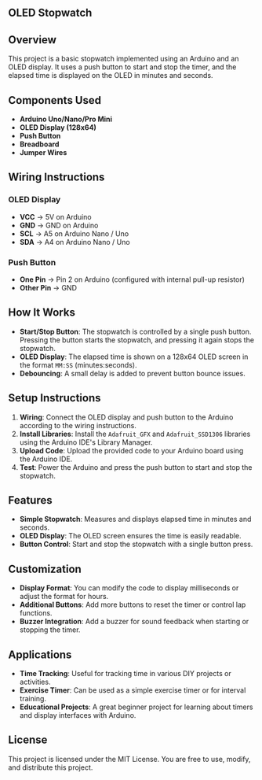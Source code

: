 ## OLED Stopwatch

## Overview

This project is a basic stopwatch implemented using an Arduino and an OLED display. It uses a push button to start and stop the timer, and the elapsed time is displayed on the OLED in minutes and seconds.

## Components Used

- **Arduino Uno/Nano/Pro Mini**
- **OLED Display (128x64)**
- **Push Button**
- **Breadboard**
- **Jumper Wires**

## Wiring Instructions

### OLED Display
- **VCC** -> 5V on Arduino
- **GND** -> GND on Arduino
- **SCL** -> A5 on Arduino Nano / Uno
- **SDA** -> A4 on Arduino Nano / Uno

### Push Button
- **One Pin** -> Pin 2 on Arduino (configured with internal pull-up resistor)
- **Other Pin** -> GND

## How It Works

- **Start/Stop Button**: The stopwatch is controlled by a single push button. Pressing the button starts the stopwatch, and pressing it again stops the stopwatch.
- **OLED Display**: The elapsed time is shown on a 128x64 OLED screen in the format `MM:SS` (minutes:seconds).
- **Debouncing**: A small delay is added to prevent button bounce issues.

## Setup Instructions

1. **Wiring**: Connect the OLED display and push button to the Arduino according to the wiring instructions.
2. **Install Libraries**: Install the `Adafruit_GFX` and `Adafruit_SSD1306` libraries using the Arduino IDE's Library Manager.
3. **Upload Code**: Upload the provided code to your Arduino board using the Arduino IDE.
4. **Test**: Power the Arduino and press the push button to start and stop the stopwatch.

## Features

- **Simple Stopwatch**: Measures and displays elapsed time in minutes and seconds.
- **OLED Display**: The OLED screen ensures the time is easily readable.
- **Button Control**: Start and stop the stopwatch with a single button press.

## Customization

- **Display Format**: You can modify the code to display milliseconds or adjust the format for hours.
- **Additional Buttons**: Add more buttons to reset the timer or control lap functions.
- **Buzzer Integration**: Add a buzzer for sound feedback when starting or stopping the timer.

## Applications

- **Time Tracking**: Useful for tracking time in various DIY projects or activities.
- **Exercise Timer**: Can be used as a simple exercise timer or for interval training.
- **Educational Projects**: A great beginner project for learning about timers and display interfaces with Arduino.

## License

This project is licensed under the MIT License. You are free to use, modify, and distribute this project.
